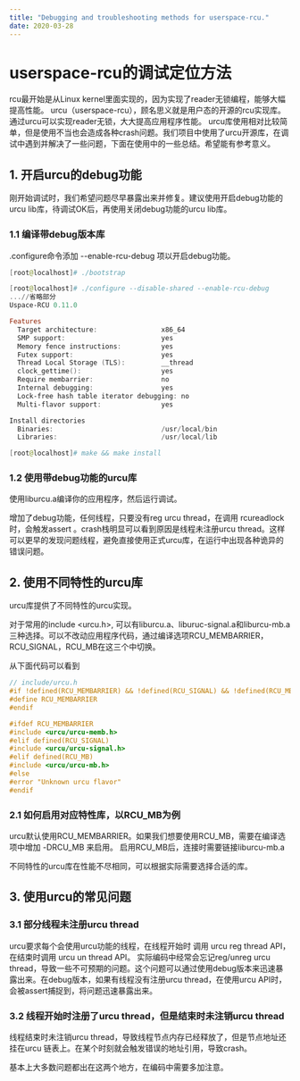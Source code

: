 ```yaml
---
title: "Debugging and troubleshooting methods for userspace-rcu."
date: 2020-03-28
---
```


# userspace-rcu的调试定位方法

rcu最开始是从Linux kernel里面实现的，因为实现了reader无锁编程，能够大幅提高性能。
urcu（userspace-rcu），顾名思义就是用户态的开源的rcu实现库。通过urcu可以实现reader无锁，大大提高应用程序性能。
urcu库使用相对比较简单，但是使用不当也会造成各种crash问题。我们项目中使用了urcu开源库，在调试中遇到并解决了一些问题，下面在使用中的一些总结。希望能有参考意义。

## 1. 开启urcu的debug功能

刚开始调试时，我们希望问题尽早暴露出来并修复。建议使用开启debug功能的urcu lib库，待调试OK后，再使用关闭debug功能的urcu lib库。

### 1.1 编译带debug版本库

.configure命令添加 --enable-rcu-debug 项以开启debug功能。
```powershell
[root@localhost]# ./bootstrap 

[root@localhost]# ./configure --disable-shared --enable-rcu-debug
...//省略部分
Uspace-RCU 0.11.0

Features
  Target architecture:                x86_64
  SMP support:                        yes
  Memory fence instructions:          yes
  Futex support:                      yes
  Thread Local Storage (TLS):         __thread
  clock_gettime():                    yes
  Require membarrier:                 no
  Internal debugging:                 yes
  Lock-free hash table iterator debugging: no
  Multi-flavor support:               yes

Install directories
  Binaries:                           /usr/local/bin
  Libraries:                          /usr/local/lib

[root@localhost]# make && make install

```
### 1.2 使用带debug功能的urcu库

使用liburcu.a编译你的应用程序，然后运行调试。

增加了debug功能，任何线程，只要没有reg urcu thread，在调用 rcureadlock时，会触发assert 。crash栈明显可以看到原因是线程未注册urcu thread。这样可以更早的发现问题线程，避免直接使用正式urcu库，在运行中出现各种诡异的错误问题。

## 2. 使用不同特性的urcu库

urcu库提供了不同特性的urcu实现。

对于常用的include <urcu.h>, 可以有liburcu.a、liburuc-signal.a和liburcu-mb.a三种选择。可以不改动应用程序代码，通过编译选项RCU_MEMBARRIER，RCU_SIGNAL，RCU_MB在这三个中切换。

从下面代码可以看到

```c
// include/urcu.h
#if !defined(RCU_MEMBARRIER) && !defined(RCU_SIGNAL) && !defined(RCU_MB)
#define RCU_MEMBARRIER
#endif

#ifdef RCU_MEMBARRIER
#include <urcu/urcu-memb.h>
#elif defined(RCU_SIGNAL)
#include <urcu/urcu-signal.h>
#elif defined(RCU_MB)
#include <urcu/urcu-mb.h>
#else
#error "Unknown urcu flavor"
#endif
```


### 2.1 如何启用对应特性库，以RCU_MB为例

urcu默认使用RCU_MEMBARRIER。如果我们想要使用RCU_MB，需要在编译选项中增加 -DRCU_MB 来启用。
启用RCU_MB后，连接时需要链接liburcu-mb.a

不同特性的urcu库在性能不尽相同，可以根据实际需要选择合适的库。

## 3. 使用urcu的常见问题

### 3.1 部分线程未注册urcu thread

urcu要求每个会使用urcu功能的线程，在线程开始时 调用 urcu reg thread API， 在结束时调用 urcu un thread API。
实际编码中经常会忘记reg/unreg urcu thread，导致一些不可预期的问题。这个问题可以通过使用debug版本来迅速暴露出来。在debug版本，如果有线程没有注册urcu thread，在使用urcu API时，会被assert捕捉到，将问题迅速暴露出来。

### 3.2 线程开始时注册了urcu thread，但是结束时未注销urcu thread

线程结束时未注销urcu thread，导致线程节点内存已经释放了，但是节点地址还挂在urcu 链表上。在某个时刻就会触发错误的地址引用，导致crash。

基本上大多数问题都出在这两个地方，在编码中需要多加注意。
